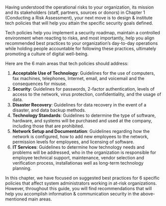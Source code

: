 Having understood the operational risks to your organization, its mission and its stakeholders (staff, partners, sources or donors) in Chapter 1 (Conducting a Risk Assessment), your next move is to design & institute tech policies that will help you attain the specific security goals defined. 

Tech policies help you implement a security roadmap, maintain a controlled environment when reacting to risks, and most importantly, help you align recommended best practices to your organization’s day-to-day operations while holding people accountable for following these practices, ultimately promoting a culture of digital well-being. 

Here are the 6 main areas that tech policies should address:

1. **Acceptable Use of Technology**: Guidelines for the use of computers, fax machines, telephones, Internet, email, and voicemail and the consequences for misuse.
2. **Security**: Guidelines for passwords, 2-factor authentication, levels of access to the network, virus protection, confidentiality, and the usage of data.
3. **Disaster Recovery**: Guidelines for data recovery in the event of a disaster, and data backup methods.
4.	**Technology Standards**: Guidelines to determine the type of software, hardware, and systems will be purchased and used at the company, including those that are prohibited. 
5.	**Network Setup and Documentation**: Guidelines regarding how the network is configured, how to add new employees to the network, permission levels for employees, and licensing of software.
6.	**IT Services**: Guidelines to determine how technology needs and problems will be addressed, who in the organization is responsible for employee technical support, maintenance, vendor selection and verification process, installationas well as long-term technology planning.

In this chapter, we have focused on suggested best practices for 6 specific policies that affect system administrators working in at-risk organizations. However, throughout this guide, you will find recommendations that will help you accomplish information & communication security in the above-mentioned main areas. 
